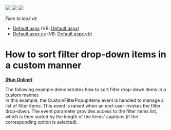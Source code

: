 <!-- default badges list -->
![](https://img.shields.io/endpoint?url=https://codecentral.devexpress.com/api/v1/VersionRange/128577888/10.2.3%2B)
[![](https://img.shields.io/badge/Open_in_DevExpress_Support_Center-FF7200?style=flat-square&logo=DevExpress&logoColor=white)](https://supportcenter.devexpress.com/ticket/details/E2747)
[![](https://img.shields.io/badge/📖_How_to_use_DevExpress_Examples-e9f6fc?style=flat-square)](https://docs.devexpress.com/GeneralInformation/403183)
<!-- default badges end -->
<!-- default file list -->
*Files to look at*:

* [Default.aspx](./CS/ASPxPivotGrid_CustomFilterItemsSorting/Default.aspx) (VB: [Default.aspx](./VB/ASPxPivotGrid_CustomFilterItemsSorting/Default.aspx))
* [Default.aspx.cs](./CS/ASPxPivotGrid_CustomFilterItemsSorting/Default.aspx.cs) (VB: [Default.aspx.vb](./VB/ASPxPivotGrid_CustomFilterItemsSorting/Default.aspx.vb))
<!-- default file list end -->
# How to sort filter drop-down items in a custom manner
<!-- run online -->
**[[Run Online]](https://codecentral.devexpress.com/e2747/)**
<!-- run online end -->


<p>The following example demonstrates how to sort filter drop-down items in a custom manner.<br />
In this example, the CustomFilterPopupItems event is handled to manage a list of filter items. This event is raised when an end-user invokes the filter drop-down. The event parameter provides access to the filter items list, which is then sorted by the length of the items' captions (if the corresponding option is selected).</p>

<br/>


